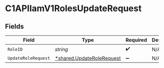 # C1APIIamV1RolesUpdateRequest


## Fields

| Field                                                                        | Type                                                                         | Required                                                                     | Description                                                                  |
| ---------------------------------------------------------------------------- | ---------------------------------------------------------------------------- | ---------------------------------------------------------------------------- | ---------------------------------------------------------------------------- |
| `RoleID`                                                                     | *string*                                                                     | :heavy_check_mark:                                                           | N/A                                                                          |
| `UpdateRoleRequest`                                                          | [*shared.UpdateRoleRequest](../../../pkg/models/shared/updaterolerequest.md) | :heavy_minus_sign:                                                           | N/A                                                                          |